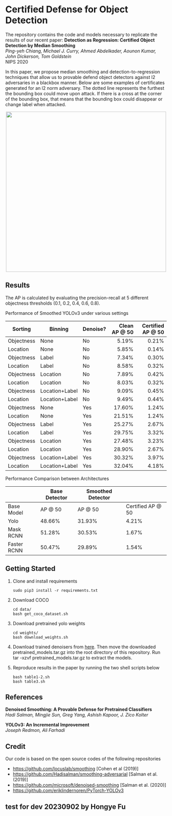 
# Certified Defense for Object Detection
The repository contains the code and models necessary to replicate the results of our recent paper:
**Detection as Regression: Certified Object Detection by Median Smoothing** <br>
*Ping-yeh Chiang, Michael J. Curry, Ahmed Abdelkader, Aounon Kumar, John Dickerson, Tom Goldstein* <br>
NIPS 2020

In this paper, we propose median smoothing and detection-to-regression techniques that allow us to 
provable defend object detectors against l2 adversaries in a blackbox manner.
Below are some examples of certificates generated for an l2 norm adversary. 
The dotted line represents the furthest the bounding box could move upon attack. 
If there is a cross at the corner of the bounding box, that means that the bounding box
could disappear or change label when attacked.

<p align="center">
<img src="images/img_detection_sample.png"  width="500" >
</p>


## Results
The AP is calculated by evaluating the precision-recall at 5 different
objectness thresholds (0.1, 0.2, 0.4, 0.6, 0.8). 

Performance of Smoothed YOLOv3 under various settings

| Sorting    | Binning        | Denoise? | Clean AP @ 50 | Certified AP @ 50 |
|------------|----------------|----------|---------------:|-------------------:|
| Objectness | None           | No       |         5.19% |             0.21% |
| Location   | None           | No       |         5.85% |             0.14% |
| Objectness | Label          | No       |         7.34% |             0.30% |
| Location   | Label          | No       |         8.58% |             0.32% |
| Objectness | Location       | No       |         7.89% |             0.42% |
| Location   | Location       | No       |         8.03% |             0.32% |
| Objectness | Location+Label | No       |         9.09% |             0.45% |
| Location   | Location+Label | No       |         9.49% |             0.44% |
| Objectness | None           | Yes      |        17.60% |             1.24% |
| Location   | None           | Yes      |        21.51% |             1.24% |
| Objectness | Label          | Yes      |        25.27% |             2.67% |
| Location   | Label          | Yes      |        29.75% |             3.32% |
| Objectness | Location       | Yes      |        27.48% |             3.23% |
| Location   | Location       | Yes      |        28.90% |             2.67% |
| Objectness | Location+Label | Yes      |        30.32% |             3.97% |
| Location   | Location+Label | Yes      |        32.04% |             4.18% |

Performance Comparison between Architectures

|             | Base Detector | Smoothed Detector |                   |
|-------------|---------------|-------------------|-------------------|
| Base Model  | AP @ 50       | AP @ 50           | Certified AP @ 50 |
| Yolo        |        48.66% |            31.93% |             4.21% |
| Mask RCNN   |        51.28% |            30.53% |             1.67% |
| Faster RCNN |        50.47% |            29.89% |             1.54% |

## Getting Started
1. Clone and install requirements 
    ```
    sudo pip3 install -r requirements.txt
   ```

2. Download COCO
    ```
    cd data/
    bash get_coco_dataset.sh
    ```
    
3. Download pretrained yolo weights
    ```
   cd weights/
    bash download_weights.sh
   ```
    
4. Download trained denoisers from [here](https://drive.google.com/open?id=1MCXSKlz8qYQOGqMhbqmwN4Y0YPNMxVj6). Then move the downloaded pretrained_models.tar.gz into the root directory of this repository. Run tar -xzvf pretrained_models.tar.gz to extract the models.
    
5. Reproduce results in the paper by running the two shell scripts below
    ```
   bash table1-2.sh
   bash table3.sh
   ``` 
   
## References
**Denoised Smoothing: A Provable Defense for Pretrained Classifiers** <br>
*Hadi Salman, Mingjie Sun, Greg Yang, Ashish Kapoor, J. Zico Kolter* <br>

**YOLOv3: An Incremental Improvement** <br>
*Joseph Redmon, Ali Farhadi* <br>

## Credit
Our code is based on the open source codes of the following repositories

* https://github.com/locuslab/smoothing [Cohen et al (2019)]
* https://github.com/Hadisalman/smoothing-adversarial [Salman et al. (2019)]
* https://github.com/microsoft/denoised-smoothing [Salman et al. (2020)]
* https://github.com/eriklindernoren/PyTorch-YOLOv3 <br>

## test for dev 20230902 by Hongye Fu
